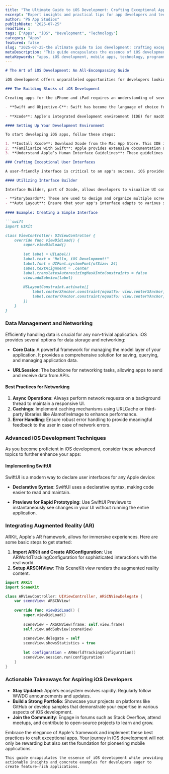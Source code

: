 ```yaml
---
title: "The Ultimate Guide to iOS Development: Crafting Exceptional Apps with Swift and Xcode"
excerpt: "Expert insights and practical tips for app developers and tech enthusiasts"
author: "PG App Studios"
publishDate: "2025-07-25"
readTime: 1
tags: ["Apps", "iOS", "Development", "Technology"]
category: "Apps"
featured: false
slug: "2025-07-25-the ultimate guide to ios development: crafting exceptional apps with swift and xcode"
metaDescription: "This guide encapsulates the essence of iOS development while providing actionable insights and concrete examples for developers eager to create featur..."
metaKeywords: "apps, iOS development, mobile apps, technology, programming"
---
```

```markdown
# The Art of iOS Development: An All-Encompassing Guide

iOS development offers unparalleled opportunities for developers looking to make an impact on the mobile app landscape. With Apple's robust ecosystem, the allure of creating sleek, efficient, and high-quality apps attracts many developers. This comprehensive guide aims to provide insights into navigating the iOS development landscape, from getting started to mastering advanced techniques.

### The Building Blocks of iOS Development

Creating apps for the iPhone and iPad requires an understanding of several core technologies and principles. Here's a look at the fundamental components:

- **Swift and Objective-C**: Swift has become the language of choice for iOS development due to its modern features and clean syntax. However, understanding Objective-C can still be beneficial as a lot of legacy code and libraries exist in this language.
  
- **Xcode**: Apple's integrated development environment (IDE) for macOS, Xcode provides the tools necessary for developing software on iOS, including a code editor, debugging tools, and simulators.

#### Setting Up Your Development Environment

To start developing iOS apps, follow these steps:

1. **Install Xcode**: Download Xcode from the Mac App Store. This IDE is essential for writing, debugging, and running iOS applications.
2. **Familiarize with Swift**: Apple provides extensive documentation and online courses to get you up to speed with Swift, the primary language for iOS development.
3. **Understand Apple’s Human Interface Guidelines**: These guidelines ensure that your app not only meets certain aesthetic standards but also integrates seamlessly with the intuitive user experience iOS users expect.

### Crafting Exceptional User Interfaces

A user-friendly interface is critical to an app's success. iOS provides powerful tools for designing stunning interfaces:

#### Utilizing Interface Builder

Interface Builder, part of Xcode, allows developers to visualize UI components. Here’s how to leverage it effectively:

- **Storyboards**: These are used to design and organize multiple screen layouts and transitions between them.
- **Auto Layout**: Ensure that your app's interface adapts to various screen sizes and orientations using Auto Layout constraints.
  
#### Example: Creating a Simple Interface

```swift
import UIKit

class ViewController: UIViewController {
    override func viewDidLoad() {
        super.viewDidLoad()
        
        let label = UILabel()
        label.text = "Hello, iOS Development!"
        label.font = UIFont.systemFont(ofSize: 24)
        label.textAlignment = .center
        label.translatesAutoresizingMaskIntoConstraints = false
        view.addSubview(label)
        
        NSLayoutConstraint.activate([
            label.centerXAnchor.constraint(equalTo: view.centerXAnchor),
            label.centerYAnchor.constraint(equalTo: view.centerYAnchor)
        ])
    }
}
```

### Data Management and Networking

Efficiently handling data is crucial for any non-trivial application. iOS provides several options for data storage and networking:

- **Core Data**: A powerful framework for managing the model layer of your application. It provides a comprehensive solution for saving, querying, and managing application data.
  
- **URLSession**: The backbone for networking tasks, allowing apps to send and receive data from APIs.

#### Best Practices for Networking

1. **Async Operations**: Always perform network requests on a background thread to maintain a responsive UI.
2. **Cachings**: Implement caching mechanisms using URLCache or third-party libraries like AlamofireImage to enhance performance.
3. **Error Handling**: Ensure robust error handling to provide meaningful feedback to the user in case of network errors.

### Advanced iOS Development Techniques

As you become proficient in iOS development, consider these advanced topics to further enhance your apps:

#### Implementing SwiftUI

SwiftUI is a modern way to declare user interfaces for any Apple device:

- **Declarative Syntax**: SwiftUI uses a declarative syntax, making code easier to read and maintain.
  
- **Previews for Rapid Prototyping**: Use SwiftUI Previews to instantaneously see changes in your UI without running the entire application.

### Integrating Augmented Reality (AR)

ARKit, Apple's AR framework, allows for immersive experiences. Here are some basic steps to get started:

1. **Import ARKit and Create ARConfiguration**: Use ARWorldTrackingConfiguration for sophisticated interactions with the real world.
2. **Setup ARSCNView**: This SceneKit view renders the augmented reality content.
  
```swift
import ARKit
import SceneKit

class ARViewController: UIViewController, ARSCNViewDelegate {
    var sceneView: ARSCNView!
    
    override func viewDidLoad() {
        super.viewDidLoad()
        
        sceneView = ARSCNView(frame: self.view.frame)
        self.view.addSubview(sceneView)
        
        sceneView.delegate = self
        sceneView.showsStatistics = true
        
        let configuration = ARWorldTrackingConfiguration()
        sceneView.session.run(configuration)
    }
}
```

### Actionable Takeaways for Aspiring iOS Developers

- **Stay Updated**: Apple’s ecosystem evolves rapidly. Regularly follow WWDC announcements and updates.
- **Build a Strong Portfolio**: Showcase your projects on platforms like GitHub or develop samples that demonstrate your expertise in various aspects of iOS development.
- **Join the Community**: Engage in forums such as Stack Overflow, attend meetups, and contribute to open-source projects to learn and grow.

Embrace the elegance of Apple's framework and implement these best practices to craft exceptional apps. Your journey in iOS development will not only be rewarding but also set the foundation for pioneering mobile applications.
```
This guide encapsulates the essence of iOS development while providing actionable insights and concrete examples for developers eager to create feature-rich applications.